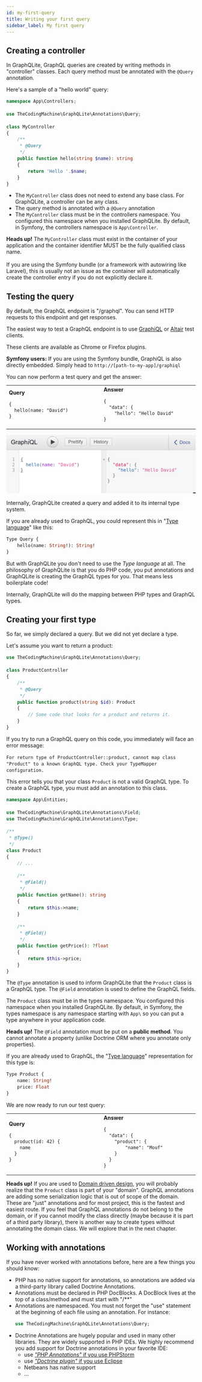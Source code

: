 ```yaml
---
id: my-first-query
title: Writing your first query
sidebar_label: My first query
---
```


## Creating a controller

In GraphQLite, GraphQL queries are created by writing methods in "controller" classes.
Each query method must be annotated with the `@Query` annotation.

Here's a sample of a "hello world" query:

```php
namespace App\Controllers;

use TheCodingMachine\GraphQLite\Annotations\Query;

class MyController
{
    /**
     * @Query
     */
    public function hello(string $name): string
    {
        return 'Hello '.$name;
    }
}
```

- The `MyController` class does not need to extend any base class. For GraphQLite, a controller can be any
  class.
- The query method is annotated with a `@Query` annotation
- The `MyController` class must be in the controllers namespace. You configured this namespace when you installed 
GraphQLite. By default, in Symfony, the controllers namespace is `App\Controller`.
  
<div class="alert alert-warning"><strong>Heads up!</strong> The <code>MyController</code> class must exist in the container of your 
application and the container identifier MUST be the fully qualified class name.<br/><br/>
If you are using the Symfony bundle (or a framework with autowiring like Laravel), this 
is usually not an issue as the container will automatically create the controller entry if you do not explicitly 
declare it.</div> 

## Testing the query

By default, the GraphQL endpoint is "/graphql". You can send HTTP requests to this endpoint and get responses.

The easiest way to test a GraphQL endpoint is to use [GraphiQL](https://github.com/graphql/graphiql) or 
[Altair](https://altair.sirmuel.design/) test clients.

These clients are available as Chrome or Firefox plugins.

<div class="alert alert-info"><strong>Symfony users:</strong> If you are using the Symfony bundle, GraphiQL is also directly embedded.
Simply head to <code>http://[path-to-my-app]/graphiql</code></div>

You can now perform a test query and get the answer:

<table style="width:100%; display: table">
<tr>
<td style="width:50%">
<strong>Query</strong>
<pre><code>{
  hello(name: "David")
}</code></pre>
</td>
<td style="width:50%">
<strong>Answer</strong>
<pre><code class="hljs css language-json">{
  "data": {
    "hello": "Hello David"
}</code></pre>
</td>
</tr>
</table>


![](../img/query1.png)

Internally, GraphQLite created a query and added it to its internal type system.

If you are already used to GraphQL, you could represent this in "[Type language](https://graphql.org/learn/schema/#type-language)"
like this:

```graphql
Type Query {
    hello(name: String!): String!
}
```

But with GraphQLite you don't need to use the *Type language* at all. The philosophy of GraphQLite
is that you do PHP code, you put annotations and GraphQLite is creating the GraphQL types for you. That means
less boilerplate code!

Internally, GraphQLite will do the mapping between PHP types and GraphQL types.

## Creating your first type

So far, we simply declared a query. But we did not yet declare a type.

Let's assume you want to return a product:

```php
use TheCodingMachine\GraphQLite\Annotations\Query;

class ProductController
{
    /**
     * @Query
     */
    public function product(string $id): Product
    {
        // Some code that looks for a product and returns it.
    }
}
```

If you try to run a GraphQL query on this code, you immediately will face an error message:

<div class="alert alert-error">
<code>For return type of ProductController::product, cannot map class "Product" to a known GraphQL type. Check your TypeMapper configuration.</code>
</div>

This error tells you that your class `Product` is not a valid GraphQL type. To create a GraphQL type, you must add 
an annotation to this class.

```php
namespace App\Entities;

use TheCodingMachine\GraphQLite\Annotations\Field;
use TheCodingMachine\GraphQLite\Annotations\Type;

/**
 * @Type()
 */
class Product
{
    // ...

    /**
     * @Field()
     */
    public function getName(): string
    {
        return $this->name;
    }

    /**
     * @Field()
     */
    public function getPrice(): ?float
    {
        return $this->price;
    }
}
```

The `@Type` annotation is used to inform GraphQLite that the `Product` class is a GraphQL type.
The `@Field` annotation is used to define the GraphQL fields.

The `Product` class must be in the types namespace. You configured this namespace when you installed 
GraphQLite. By default, in Symfony, the types namespace is any namespace starting with `App\` so you can
put a type anywhere in your application code.

<div class="alert alert-info"><strong>Heads up!</strong> The <code>@Field</code> annotation must be put on a 
<strong>public method</strong>.
You cannot annotate a property (unlike Doctrine ORM where you annotate only properties).
</div>


If you are already used to GraphQL, the "[Type language](https://graphql.org/learn/schema/#type-language)"
representation for this type is:

```graphql
Type Product {
    name: String!
    price: Float
}
```

We are now ready to run our test query:

<table style="width:100%; display: table">
<tr>
<td style="width:50%">
<strong>Query</strong>
<pre><code>{
  product(id: 42) {
    name
  }
}</code></pre>
</td>
<td style="width:50%">
<strong>Answer</strong>
<pre><code class="hljs css language-json">{
  "data": {
    "product": {
        "name": "Mouf"
    }
  }
}</code></pre>
</td>
</tr>
</table>


<div class="alert alert-info"><strong>Heads up!</strong> If you are used to 
<a href="https://en.wikipedia.org/wiki/Domain-driven_design">Domain driven design</a>, you will probably
realize that the <code>Product</code> class is part of your "domain". GraphQL annotations are adding some serialization logic 
that is out of scope of the domain. These are "just" annotations and for most project, this is the fastest and 
easiest route. If you feel that GraphQL annotations do not belong to the domain, or if you cannot modify the class
directly (maybe because it is part of a third party library), there is another way to create types without annotating
the domain class. We will explore that in the next chapter.
</div>

## Working with annotations

If you have never worked with annotations before, here are a few things you should know:

- PHP has no native support for annotations, so annotations are added via a third-party library called Doctrine Annotations.
- Annotations must be declared in PHP DocBlocks. A DocBlock lives at the top of a class/method and must start with "/**"
- Annotations are namespaced. You must not forget the "use" statement at the beginning of each file using an annotation.
  For instance:
  ```php
  use TheCodingMachine\GraphQLite\Annotations\Query;
  ```
- Doctrine Annotations are hugely popular and used in many other libraries. They are widely supported in PHP IDEs.
  We highly recommend you add support for Doctrine annotations in your favorite IDE:
   - use [*"PHP Annotations"* if you use PHPStorm](https://plugins.jetbrains.com/plugin/7320-php-annotations)
   - use [*"Doctrine plugin"* if you use Eclipse](https://marketplace.eclipse.org/content/doctrine-plugin)
   - Netbeans has native support
   - ...
    
